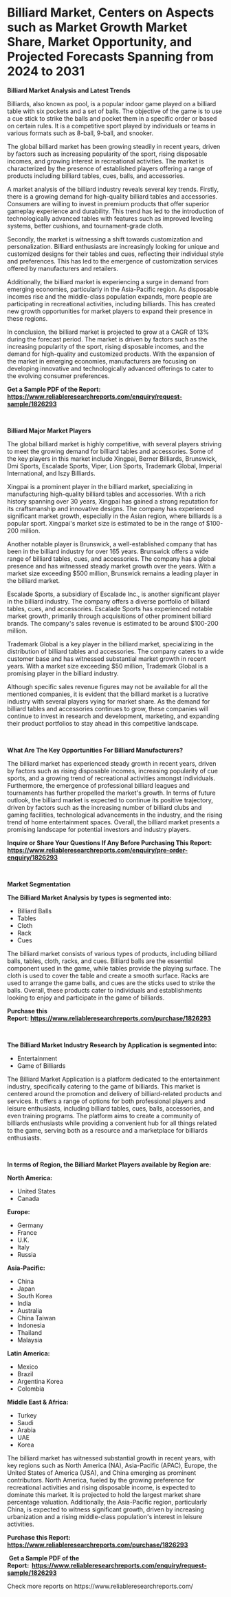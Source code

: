 <p><h1>Billiard Market, Centers on Aspects such as Market Growth Market Share, Market Opportunity, and Projected Forecasts Spanning from 2024 to 2031</h1></p><p><strong>Billiard Market Analysis and Latest Trends</strong></p>
<p><p>Billiards, also known as pool, is a popular indoor game played on a billiard table with six pockets and a set of balls. The objective of the game is to use a cue stick to strike the balls and pocket them in a specific order or based on certain rules. It is a competitive sport played by individuals or teams in various formats such as 8-ball, 9-ball, and snooker.</p><p>The global billiard market has been growing steadily in recent years, driven by factors such as increasing popularity of the sport, rising disposable incomes, and growing interest in recreational activities. The market is characterized by the presence of established players offering a range of products including billiard tables, cues, balls, and accessories.</p><p>A market analysis of the billiard industry reveals several key trends. Firstly, there is a growing demand for high-quality billiard tables and accessories. Consumers are willing to invest in premium products that offer superior gameplay experience and durability. This trend has led to the introduction of technologically advanced tables with features such as improved leveling systems, better cushions, and tournament-grade cloth.</p><p>Secondly, the market is witnessing a shift towards customization and personalization. Billiard enthusiasts are increasingly looking for unique and customized designs for their tables and cues, reflecting their individual style and preferences. This has led to the emergence of customization services offered by manufacturers and retailers.</p><p>Additionally, the billiard market is experiencing a surge in demand from emerging economies, particularly in the Asia-Pacific region. As disposable incomes rise and the middle-class population expands, more people are participating in recreational activities, including billiards. This has created new growth opportunities for market players to expand their presence in these regions.</p><p>In conclusion, the billiard market is projected to grow at a CAGR of 13% during the forecast period. The market is driven by factors such as the increasing popularity of the sport, rising disposable incomes, and the demand for high-quality and customized products. With the expansion of the market in emerging economies, manufacturers are focusing on developing innovative and technologically advanced offerings to cater to the evolving consumer preferences.</p></p>
<p><strong>Get a Sample PDF of the Report:&nbsp; <a href="https://www.reliableresearchreports.com/enquiry/request-sample/1826293">https://www.reliableresearchreports.com/enquiry/request-sample/1826293</a></strong></p>
<p>&nbsp;</p>
<p><strong>Billiard Major Market Players</strong></p>
<p><p>The global billiard market is highly competitive, with several players striving to meet the growing demand for billiard tables and accessories. Some of the key players in this market include Xingpai, Berner Billiards, Brunswick, Dmi Sports, Escalade Sports, Viper, Lion Sports, Trademark Global, Imperial International, and Iszy Billiards.</p><p>Xingpai is a prominent player in the billiard market, specializing in manufacturing high-quality billiard tables and accessories. With a rich history spanning over 30 years, Xingpai has gained a strong reputation for its craftsmanship and innovative designs. The company has experienced significant market growth, especially in the Asian region, where billiards is a popular sport. Xingpai's market size is estimated to be in the range of $100-200 million.</p><p>Another notable player is Brunswick, a well-established company that has been in the billiard industry for over 165 years. Brunswick offers a wide range of billiard tables, cues, and accessories. The company has a global presence and has witnessed steady market growth over the years. With a market size exceeding $500 million, Brunswick remains a leading player in the billiard market.</p><p>Escalade Sports, a subsidiary of Escalade Inc., is another significant player in the billiard industry. The company offers a diverse portfolio of billiard tables, cues, and accessories. Escalade Sports has experienced notable market growth, primarily through acquisitions of other prominent billiard brands. The company's sales revenue is estimated to be around $100-200 million.</p><p>Trademark Global is a key player in the billiard market, specializing in the distribution of billiard tables and accessories. The company caters to a wide customer base and has witnessed substantial market growth in recent years. With a market size exceeding $50 million, Trademark Global is a promising player in the billiard industry.</p><p>Although specific sales revenue figures may not be available for all the mentioned companies, it is evident that the billiard market is a lucrative industry with several players vying for market share. As the demand for billiard tables and accessories continues to grow, these companies will continue to invest in research and development, marketing, and expanding their product portfolios to stay ahead in this competitive landscape.</p></p>
<p>&nbsp;</p>
<p><strong>What Are The Key Opportunities For Billiard Manufacturers?</strong></p>
<p><p>The billiard market has experienced steady growth in recent years, driven by factors such as rising disposable incomes, increasing popularity of cue sports, and a growing trend of recreational activities amongst individuals. Furthermore, the emergence of professional billiard leagues and tournaments has further propelled the market's growth. In terms of future outlook, the billiard market is expected to continue its positive trajectory, driven by factors such as the increasing number of billiard clubs and gaming facilities, technological advancements in the industry, and the rising trend of home entertainment spaces. Overall, the billiard market presents a promising landscape for potential investors and industry players.</p></p>
<p><strong>Inquire or Share Your Questions If Any Before Purchasing This Report: <a href="https://www.reliableresearchreports.com/enquiry/pre-order-enquiry/1826293">https://www.reliableresearchreports.com/enquiry/pre-order-enquiry/1826293</a></strong></p>
<p>&nbsp;</p>
<p><strong>Market Segmentation</strong></p>
<p><strong>The Billiard Market Analysis by types is segmented into:</strong></p>
<p><ul><li>Billiard Balls</li><li>Tables</li><li>Cloth</li><li>Rack</li><li>Cues</li></ul></p>
<p><p>The billiard market consists of various types of products, including billiard balls, tables, cloth, racks, and cues. Billiard balls are the essential component used in the game, while tables provide the playing surface. The cloth is used to cover the table and create a smooth surface. Racks are used to arrange the game balls, and cues are the sticks used to strike the balls. Overall, these products cater to individuals and establishments looking to enjoy and participate in the game of billiards.</p></p>
<p><strong>Purchase this Report:&nbsp;<a href="https://www.reliableresearchreports.com/purchase/1826293">https://www.reliableresearchreports.com/purchase/1826293</a></strong></p>
<p>&nbsp;</p>
<p><strong>The Billiard Market Industry Research by Application is segmented into:</strong></p>
<p><ul><li>Entertainment</li><li>Game of Billiards</li></ul></p>
<p><p>The Billiard Market Application is a platform dedicated to the entertainment industry, specifically catering to the game of billiards. This market is centered around the promotion and delivery of billiard-related products and services. It offers a range of options for both professional players and leisure enthusiasts, including billiard tables, cues, balls, accessories, and even training programs. The platform aims to create a community of billiards enthusiasts while providing a convenient hub for all things related to the game, serving both as a resource and a marketplace for billiards enthusiasts.</p></p>
<p>&nbsp;</p>
<p><strong>In terms of Region, the Billiard Market Players available by Region are:</strong></p>
<p>
    <p> <strong> North America: </strong>
        <ul>
            <li>United States</li>
            <li>Canada</li>
        </ul>
        </p> 
    <p> <strong> Europe: </strong>
        <ul>
            <li>Germany</li>
            <li>France</li>
            <li>U.K.</li>
            <li>Italy</li>
            <li>Russia</li>
        </ul>
        </p> 
    <p> <strong> Asia-Pacific: </strong>
        <ul>
            <li>China</li>
            <li>Japan</li>
            <li>South Korea</li>
            <li>India</li>
            <li>Australia</li>
            <li>China Taiwan</li>
            <li>Indonesia</li>
            <li>Thailand</li>
            <li>Malaysia</li>
        </ul>
        </p> 
    <p> <strong> Latin America: </strong>
        <ul>
            <li>Mexico</li>
            <li>Brazil</li>
            <li>Argentina Korea</li>
            <li>Colombia</li>
        </ul>
        </p> 
    <p> <strong> Middle East & Africa: </strong>
        <ul>
            <li>Turkey</li>
            <li>Saudi</li>
            <li>Arabia</li>
            <li>UAE</li>
            <li>Korea</li>
        </ul>
    </p>
    </p>
<p><p>The billiard market has witnessed substantial growth in recent years, with key regions such as North America (NA), Asia-Pacific (APAC), Europe, the United States of America (USA), and China emerging as prominent contributors. North America, fueled by the growing preference for recreational activities and rising disposable income, is expected to dominate this market. It is projected to hold the largest market share percentage valuation. Additionally, the Asia-Pacific region, particularly China, is expected to witness significant growth, driven by increasing urbanization and a rising middle-class population's interest in leisure activities.</p></p>
<p><strong>Purchase this Report: <a href="https://www.reliableresearchreports.com/purchase/1826293">https://www.reliableresearchreports.com/purchase/1826293</a></strong></p>
<p>&nbsp;<strong>Get a Sample PDF of the Report:&nbsp;&nbsp;<a href="https://www.reliableresearchreports.com/enquiry/request-sample/1826293">https://www.reliableresearchreports.com/enquiry/request-sample/1826293</a></strong></p>
<p><strong></strong></p>
<p>Check more reports on https://www.reliableresearchreports.com/</p>